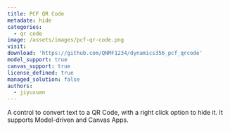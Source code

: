 ```yaml
---
title: PCF QR Code
metadate: hide
categories:
  - qr code
image: /assets/images/pcf-qr-code.png
visit: 
download: 'https://github.com/QNMF1234/dynamics356_pcf_qrcode'
model_support: true
canvas_support: true
license_defined: true
managed_solution: false
authors:
  - jiyuxuan
---
```

A control to convert text to a QR Code, with a right click option to hide it. It supports Model-driven and Canvas Apps.
